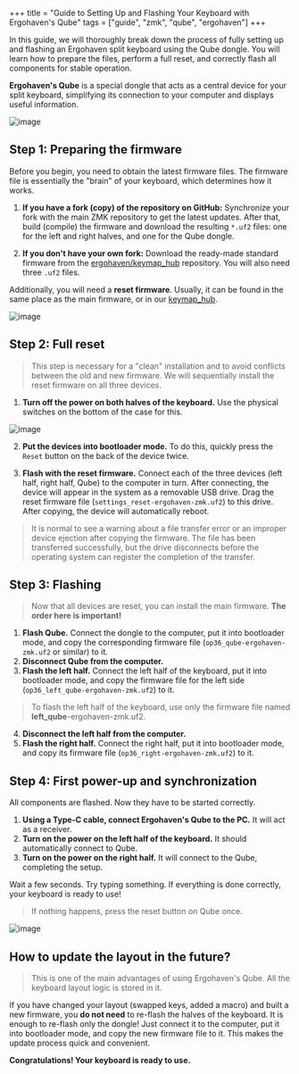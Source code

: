 +++
title = "Guide to Setting Up and Flashing Your Keyboard with Ergohaven's Qube"
tags = ["guide", "zmk", "qube", "ergohaven"]
+++

In this guide, we will thoroughly break down the process of fully setting up and flashing an Ergohaven split keyboard using the Qube dongle. You will learn how to prepare the files, perform a full reset, and correctly flash all components for stable operation.

**Ergohaven's Qube** is a special dongle that acts as a central device for your split keyboard, simplifying its connection to your computer and displays useful information.

![image](/images/qube/qubes.png)

## Step 1: Preparing the firmware

Before you begin, you need to obtain the latest firmware files. The firmware file is essentially the "brain" of your keyboard, which determines how it works.

1. **If you have a fork (copy) of the repository on GitHub:** Synchronize your fork with the main ZMK repository to get the latest updates. After that, build (compile) the firmware and download the resulting `*.uf2` files: one for the left and right halves, and one for the Qube dongle.

2. **If you don't have your own fork:** Download the ready-made standard firmware from the <a href="https://github.com/ergohaven/keymap_hub" target="_blank">ergohaven/keymap_hub</a> repository. You will also need three `.uf2` files.

Additionally, you will need a **reset firmware**. Usually, it can be found in the same place as the main firmware, or in our <a href="https://github.com/ergohaven/keymap_hub" target="_blank">keymap_hub</a>.

![image](/images/qube/keymap_hub.png)

## Step 2: Full reset

> This step is necessary for a "clean" installation and to avoid conflicts between the old and new firmware. We will sequentially install the reset firmware on all three devices.

1. **Turn off the power on both halves of the keyboard.** Use the physical switches on the bottom of the case for this.

![image](/images/qube/buttons.png)

2. **Put the devices into bootloader mode.** To do this, quickly press the `Reset` button on the back of the device twice.

3. **Flash with the reset firmware.** Connect each of the three devices (left half, right half, Qube) to the computer in turn. After connecting, the device will appear in the system as a removable USB drive. Drag the reset firmware file (`settings_reset-ergohaven-zmk.uf2`) to this drive. After copying, the device will automatically reboot.

> It is normal to see a warning about a file transfer error or an improper device ejection after copying the firmware. The file has been transferred successfully, but the drive disconnects before the operating system can register the completion of the transfer. 

## Step 3: Flashing

> Now that all devices are reset, you can install the main firmware. **The order here is important!**

1. **Flash Qube.** Connect the dongle to the computer, put it into bootloader mode, and copy the corresponding firmware file (`op36_qube-ergohaven-zmk.uf2` or similar) to it.
2. **Disconnect Qube from the computer.**
3. **Flash the left half.** Connect the left half of the keyboard, put it into bootloader mode, and copy the firmware file for the left side (`op36_left_qube-ergohaven-zmk.uf2`) to it.
> To flash the left half of the keyboard, use only the firmware file named **left_qube**-ergohaven-zmk.uf2.
4. **Disconnect the left half from the computer.**
5. **Flash the right half.** Connect the right half, put it into bootloader mode, and copy its firmware file (`op36_right-ergohaven-zmk.uf2`) to it.

## Step 4: First power-up and synchronization

All components are flashed. Now they have to be started correctly.

1. **Using a Type-C cable, connect Ergohaven's Qube to the PC.** It will act as a receiver.
2. **Turn on the power on the left half of the keyboard.** It should automatically connect to Qube.
3. **Turn on the power on the right half.** It will connect to the Qube, completing the setup.

Wait a few seconds. Try typing something. If everything is done correctly, your keyboard is ready to use!
> If nothing happens, press the reset button on Qube once.

![image](/images/qube/op36_qube.png)

## How to update the layout in the future?

> This is one of the main advantages of using Ergohaven's Qube. All the keyboard layout logic is stored in it.

If you have changed your layout (swapped keys, added a macro) and built a new firmware, you **do not need** to re-flash the halves of the keyboard.
It is enough to re-flash only the dongle! Just connect it to the computer, put it into bootloader mode, and copy the new firmware file to it. This makes the update process quick and convenient.

**Congratulations! Your keyboard is ready to use.**
